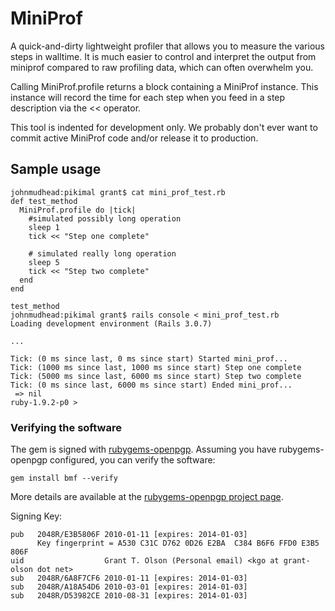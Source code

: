 MiniProf
========

A quick-and-dirty lightweight profiler that allows you to measure the
various steps in walltime.  It is much easier to control and interpret
the output from miniprof compared to raw profiling data, which can
often overwhelm you.

Calling MiniProf.profile returns a block containing a MiniProf
instance.  This instance will record the time for each step when you
feed in a step description via the << operator.

This tool is indented for development only.  We probably don't ever
want to commit active MiniProf code and/or release it to production.

Sample usage
------------

    johnmudhead:pikimal grant$ cat mini_prof_test.rb 
    def test_method
      MiniProf.profile do |tick|
        #simulated possibly long operation
        sleep 1
        tick << "Step one complete"
    
        # simulated really long operation
        sleep 5
        tick << "Step two complete"
      end
    end
  
    test_method
    johnmudhead:pikimal grant$ rails console < mini_prof_test.rb 
    Loading development environment (Rails 3.0.7)

    ...

    Tick: (0 ms since last, 0 ms since start) Started mini_prof...
    Tick: (1000 ms since last, 1000 ms since start) Step one complete
    Tick: (5000 ms since last, 6000 ms since start) Step two complete
    Tick: (0 ms since last, 6000 ms since start) Ended mini_prof...
     => nil 
    ruby-1.9.2-p0 > 

### Verifying the software

The gem is signed with
[rubygems-openpgp](https://github.com/grant-olson/rubygems-openpgp).
Assuming you have rubygems-openpgp configured, you can verify the
software:

    gem install bmf --verify

More details are available at the [rubygems-openpgp project
page](https://github.com/grant-olson/rubygems-openpgp).

Signing Key:

    pub   2048R/E3B5806F 2010-01-11 [expires: 2014-01-03]
          Key fingerprint = A530 C31C D762 0D26 E2BA  C384 B6F6 FFD0 E3B5 806F
    uid                  Grant T. Olson (Personal email) <kgo at grant-olson dot net>
    sub   2048R/6A8F7CF6 2010-01-11 [expires: 2014-01-03]
    sub   2048R/A18A54D6 2010-03-01 [expires: 2014-01-03]
    sub   2048R/D53982CE 2010-08-31 [expires: 2014-01-03]
